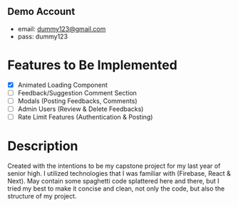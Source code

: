 Demo Account
-------------

* email: dummy123@gmail.com
* pass: dummy123

# Features to Be Implemented
- [x] Animated Loading Component
- [ ] Feedback/Suggestion Comment Section
- [ ] Modals (Posting Feedbacks, Comments)
- [ ] Admin Users (Review & Delete Feedbacks)
- [ ] Rate Limit Features (Authentication & Posting)

# Description
Created with the intentions to be my capstone project for my last year of senior high. I utilized technologies that I was familiar with (Firebase, React & Next). May contain some spaghetti code splattered here and there, but I tried my best to make it concise and clean, not only the code, but also the structure of my project.

